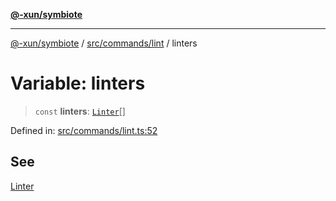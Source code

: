[**@-xun/symbiote**](../../../../README.md)

***

[@-xun/symbiote](../../../../README.md) / [src/commands/lint](../README.md) / linters

# Variable: linters

> `const` **linters**: [`Linter`](../enumerations/Linter.md)[]

Defined in: [src/commands/lint.ts:52](https://github.com/Xunnamius/symbiote/blob/32027a085b8c7c4a98bb8de413916d57db0fd040/src/commands/lint.ts#L52)

## See

[Linter](../enumerations/Linter.md)
